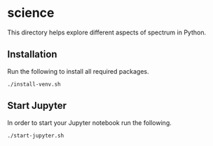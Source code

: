 # science
This directory helps explore different aspects of spectrum in Python.

## Installation
Run the following to install all required packages.
```
./install-venv.sh
```

## Start Jupyter
In order to start your Jupyter notebook run the following.
```
./start-jupyter.sh
```
